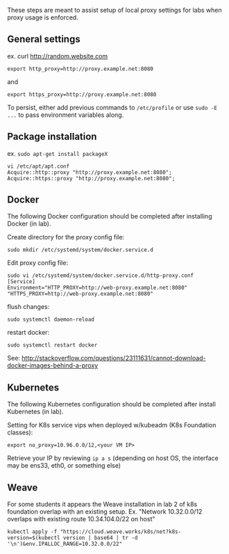 These steps are meant to assist setup of local proxy settings for labs when proxy usage is enforced.

## General settings

ex. curl http://random.website.com

`export http_proxy=http://proxy.example.net:8080`

and

`export https_proxy=http://proxy.example.net:8080`

To persist, either add previous commands to `/etc/profile` or use `sudo -E ...` to pass environment variables along.


## Package installation

ex. `sudo apt-get install packageX`

```
vi /etc/apt/apt.conf
Acquire::http::proxy "http://proxy.example.net:8080";
Acquire::https::proxy "http://proxy.example.net:8080";
```

## Docker

The following Docker configuration should be completed after installing Docker (in lab).

Create directory for the proxy config file:

`sudo mkdir /etc/systemd/system/docker.service.d`

Edit proxy config file:

```
sudo vi /etc/systemd/system/docker.service.d/http-proxy.conf
[Service]
Environment="HTTP_PROXY=http://web-proxy.example.net:8080" "HTTPS_PROXY=http://web-proxy.example.net:8080"
```

flush changes:

`sudo systemctl daemon-reload`

restart docker:

`sudo systemctl restart docker`

See: http://stackoverflow.com/questions/23111631/cannot-download-docker-images-behind-a-proxy


## Kubernetes

The following Kubernetes configuration should be completed after install Kubernetes (in lab).

Setting for K8s service vips when deployed w/kubeadm (K8s Foundation classes):

`export no_proxy=10.96.0.0/12,<your VM IP>`

Retrieve your IP by reviewing `ip a s` (depending on host OS, the interface may be ens33, eth0, or something else)


## Weave

For some students it appears the Weave installation in lab 2 of k8s foundation overlap with an existing setup.
Ex. "Network 10.32.0.0/12 overlaps with existing route 10.34.104.0/22 on host"

`kubectl apply -f "https://cloud.weave.works/k8s/net?k8s-version=$(kubectl version | base64 | tr -d '\n')&env.IPALLOC_RANGE=10.32.0.0/22"`
